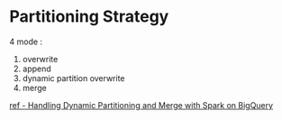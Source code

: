# Partitioning Strategy

4 mode : 

1. overwrite
2. append
3. dynamic partition overwrite
4. merge

[ref - Handling Dynamic Partitioning and Merge with Spark on BigQuery](https://starlake-ai.github.io/starlake/blog/spark-big-query-partitioning/)



